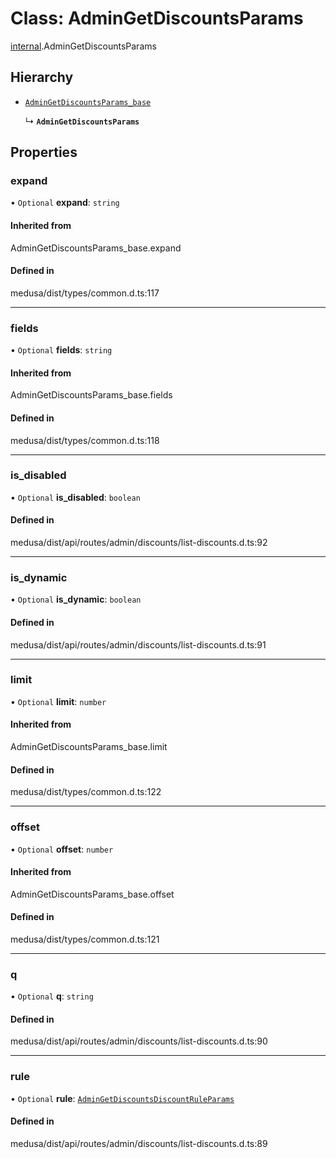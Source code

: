# Class: AdminGetDiscountsParams

[internal](../modules/internal-7.md).AdminGetDiscountsParams

## Hierarchy

- [`AdminGetDiscountsParams_base`](../modules/internal-7.md#admingetdiscountsparams_base)

  ↳ **`AdminGetDiscountsParams`**

## Properties

### expand

• `Optional` **expand**: `string`

#### Inherited from

AdminGetDiscountsParams\_base.expand

#### Defined in

medusa/dist/types/common.d.ts:117

___

### fields

• `Optional` **fields**: `string`

#### Inherited from

AdminGetDiscountsParams\_base.fields

#### Defined in

medusa/dist/types/common.d.ts:118

___

### is\_disabled

• `Optional` **is\_disabled**: `boolean`

#### Defined in

medusa/dist/api/routes/admin/discounts/list-discounts.d.ts:92

___

### is\_dynamic

• `Optional` **is\_dynamic**: `boolean`

#### Defined in

medusa/dist/api/routes/admin/discounts/list-discounts.d.ts:91

___

### limit

• `Optional` **limit**: `number`

#### Inherited from

AdminGetDiscountsParams\_base.limit

#### Defined in

medusa/dist/types/common.d.ts:122

___

### offset

• `Optional` **offset**: `number`

#### Inherited from

AdminGetDiscountsParams\_base.offset

#### Defined in

medusa/dist/types/common.d.ts:121

___

### q

• `Optional` **q**: `string`

#### Defined in

medusa/dist/api/routes/admin/discounts/list-discounts.d.ts:90

___

### rule

• `Optional` **rule**: [`AdminGetDiscountsDiscountRuleParams`](internal-7.AdminGetDiscountsDiscountRuleParams.md)

#### Defined in

medusa/dist/api/routes/admin/discounts/list-discounts.d.ts:89
